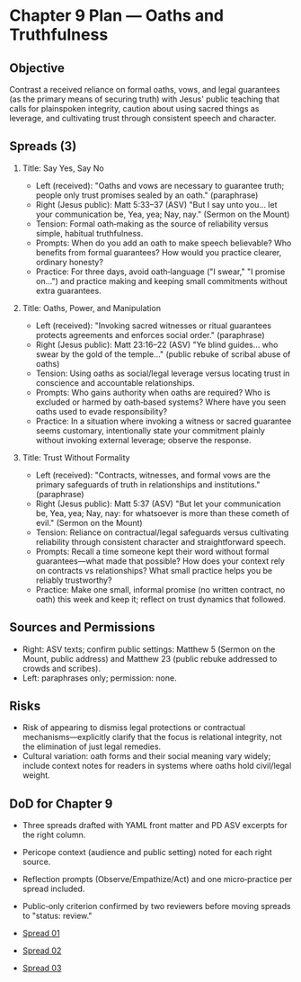 # Chapter 9 Plan — Oaths and Truthfulness

## Objective
Contrast a received reliance on formal oaths, vows, and legal guarantees (as the primary means of securing truth) with Jesus' public teaching that calls for plainspoken integrity, caution about using sacred things as leverage, and cultivating trust through consistent speech and character.

## Spreads (3)
1. Title: Say Yes, Say No
   - Left (received): "Oaths and vows are necessary to guarantee truth; people only trust promises sealed by an oath." (paraphrase)
   - Right (Jesus public): Matt 5:33–37 (ASV) "But I say unto you... let your communication be, Yea, yea; Nay, nay." (Sermon on the Mount)
   - Tension: Formal oath‑making as the source of reliability versus simple, habitual truthfulness.
   - Prompts: When do you add an oath to make speech believable? Who benefits from formal guarantees? How would you practice clearer, ordinary honesty?
   - Practice: For three days, avoid oath‑language ("I swear," "I promise on...") and practice making and keeping small commitments without extra guarantees.

2. Title: Oaths, Power, and Manipulation
   - Left (received): "Invoking sacred witnesses or ritual guarantees protects agreements and enforces social order." (paraphrase)
   - Right (Jesus public): Matt 23:16–22 (ASV) "Ye blind guides... who swear by the gold of the temple..." (public rebuke of scribal abuse of oaths)
   - Tension: Using oaths as social/legal leverage versus locating trust in conscience and accountable relationships.
   - Prompts: Who gains authority when oaths are required? Who is excluded or harmed by oath‑based systems? Where have you seen oaths used to evade responsibility?
   - Practice: In a situation where invoking a witness or sacred guarantee seems customary, intentionally state your commitment plainly without invoking external leverage; observe the response.

3. Title: Trust Without Formality
   - Left (received): "Contracts, witnesses, and formal vows are the primary safeguards of truth in relationships and institutions." (paraphrase)
   - Right (Jesus public): Matt 5:37 (ASV) "But let your communication be, Yea, yea; Nay, nay: for whatsoever is more than these cometh of evil." (Sermon on the Mount)
   - Tension: Reliance on contractual/legal safeguards versus cultivating reliability through consistent character and straightforward speech.
   - Prompts: Recall a time someone kept their word without formal guarantees—what made that possible? How does your context rely on contracts vs relationships? What small practice helps you be reliably trustworthy?
   - Practice: Make one small, informal promise (no written contract, no oath) this week and keep it; reflect on trust dynamics that followed.

## Sources and Permissions
- Right: ASV texts; confirm public settings: Matthew 5 (Sermon on the Mount, public address) and Matthew 23 (public rebuke addressed to crowds and scribes).
- Left: paraphrases only; permission: none.

## Risks
- Risk of appearing to dismiss legal protections or contractual mechanisms—explicitly clarify that the focus is relational integrity, not the elimination of just legal remedies.
- Cultural variation: oath forms and their social meaning vary widely; include context notes for readers in systems where oaths hold civil/legal weight.

## DoD for Chapter 9
- Three spreads drafted with YAML front matter and PD ASV excerpts for the right column.
- Pericope context (audience and public setting) noted for each right source.
- Reflection prompts (Observe/Empathize/Act) and one micro‑practice per spread included.
- Public‑only criterion confirmed by two reviewers before moving spreads to "status: review."

- [Spread 01](../manuscript/CHAPTER_09/SPREAD_01.md)
- [Spread 02](../manuscript/CHAPTER_09/SPREAD_02.md)
- [Spread 03](../manuscript/CHAPTER_09/SPREAD_03.md)